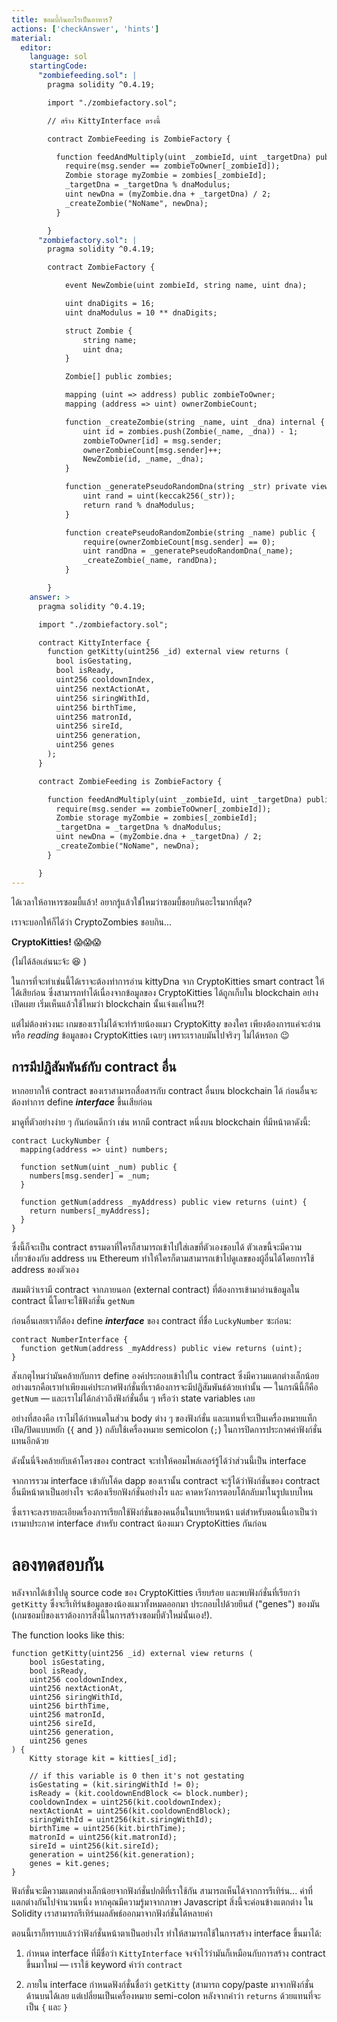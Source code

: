 ```yaml
---
title: ซอมบี้กินอะไรเป็นอาหาร?
actions: ['checkAnswer', 'hints']
material:
  editor:
    language: sol
    startingCode:
      "zombiefeeding.sol": |
        pragma solidity ^0.4.19;

        import "./zombiefactory.sol";

        // สร้าง KittyInterface ตรงนี้

        contract ZombieFeeding is ZombieFactory {

          function feedAndMultiply(uint _zombieId, uint _targetDna) public {
            require(msg.sender == zombieToOwner[_zombieId]);
            Zombie storage myZombie = zombies[_zombieId];
            _targetDna = _targetDna % dnaModulus;
            uint newDna = (myZombie.dna + _targetDna) / 2;
            _createZombie("NoName", newDna);
          }

        }
      "zombiefactory.sol": |
        pragma solidity ^0.4.19;

        contract ZombieFactory {

            event NewZombie(uint zombieId, string name, uint dna);

            uint dnaDigits = 16;
            uint dnaModulus = 10 ** dnaDigits;

            struct Zombie {
                string name;
                uint dna;
            }

            Zombie[] public zombies;

            mapping (uint => address) public zombieToOwner;
            mapping (address => uint) ownerZombieCount;

            function _createZombie(string _name, uint _dna) internal {
                uint id = zombies.push(Zombie(_name, _dna)) - 1;
                zombieToOwner[id] = msg.sender;
                ownerZombieCount[msg.sender]++;
                NewZombie(id, _name, _dna);
            }

            function _generatePseudoRandomDna(string _str) private view returns (uint) {
                uint rand = uint(keccak256(_str));
                return rand % dnaModulus;
            }

            function createPseudoRandomZombie(string _name) public {
                require(ownerZombieCount[msg.sender] == 0);
                uint randDna = _generatePseudoRandomDna(_name);
                _createZombie(_name, randDna);
            }

        }
    answer: >
      pragma solidity ^0.4.19;

      import "./zombiefactory.sol";

      contract KittyInterface {
        function getKitty(uint256 _id) external view returns (
          bool isGestating,
          bool isReady,
          uint256 cooldownIndex,
          uint256 nextActionAt,
          uint256 siringWithId,
          uint256 birthTime,
          uint256 matronId,
          uint256 sireId,
          uint256 generation,
          uint256 genes
        );
      }

      contract ZombieFeeding is ZombieFactory {

        function feedAndMultiply(uint _zombieId, uint _targetDna) public {
          require(msg.sender == zombieToOwner[_zombieId]);
          Zombie storage myZombie = zombies[_zombieId];
          _targetDna = _targetDna % dnaModulus;
          uint newDna = (myZombie.dna + _targetDna) / 2;
          _createZombie("NoName", newDna);
        }

      }
---
```


ได้เวลาให้อาหารซอมบี้แล้ว! อยากรู้แล้วใช่ไหมว่าซอมบี้ชอบกินอะไรมากที่สุด?

เราจะบอกให้ก็ได้ว่า CryptoZombies ชอบกิน...

**CryptoKitties!** 😱😱😱

(ไม่ได้ล้อเล่นนะจ้ะ 😆 )

ในการที่จะทำเช่นนี้ได้เราจะต้องทำการอ่าน kittyDna จาก CryptoKitties smart contract ให้ได้เสียก่อน ซึ่งสามารถทำได้เนื่องจากข้อมูลของ CryptoKitties ได้ถูกเก็บใน blockchain อย่างเปิดเผย เริ่มเห็นแล้วใช้ไหมว่า blockchain นั้นเจ๋งแค่ไหน?!

แต่ไม่ต้องห่วงนะ เกมของเราไม่ได้จะทำร้ายน้องแมว CryptoKitty ของใคร เพียงต้องการแค่จะอ่าน หรือ *reading* ข้อมูลของ CryptoKitties เฉยๆ เพราะเราลบมันไปจริงๆ ไม่ได้หรอก 😉

## การมีปฎิสัมพันธ์กับ contract อื่น

หากอยากให้ contract ของเราสามารถสื่อสารกับ contract อื่นบน blockchain ได้ ก่อนอื่นจะต้องทำการ define **_interface_** ขึ้นเสียก่อน

มาดูที่ตัวอย่างง่าย ๆ กันก่อนดีกว่า เช่น หากมี contract หนึ่งบน blockchain ที่มีหน้าตาดังนี้:

```
contract LuckyNumber {
  mapping(address => uint) numbers;

  function setNum(uint _num) public {
    numbers[msg.sender] = _num;
  }

  function getNum(address _myAddress) public view returns (uint) {
    return numbers[_myAddress];
  }
}
```

ซึ่งนี้ก็จะเป็น contract ธรรมดาที่ใครก็สามารถเข้าไปใส่เลขที่ตัวเองชอบได้ ตัวเลขนี้จะมีความเกี่ยวข้องกับ address บน Ethereum ทำให้ใครก็ตามสามารถเข้าไปดูเลขของผู้อื่นได้โดยการใช้ address ของตัวเอง

สมมติว่าเรามี contract จากภายนอก (external contract) ที่ต้องการเข้ามาอ่านข้อมูลใน contract นี้โดยจะใช้ฟังก์ชั่น `getNum`

ก่อนอื่นเลยเราก็ต้อง define **_interface_** ของ contract ที่ชื่อ `LuckyNumber`  ซะก่อน:

```
contract NumberInterface {
  function getNum(address _myAddress) public view returns (uint);
}
```

สังเกตุไหมว่ามันคล้ายกับการ define องค์ประกอบเข้าไปใน contract ซึ่งมีความแตกต่างเล็กน้อย อย่างแรกคือเราทำเพียงแค่ประกาศฟังก์ชั่นที่เราต้องการจะมีปฎิสัมพันธ์ด้วยเท่านั้น — ในกรณีนี้ก็คือ `getNum` — และเราไม่ได้กล่าวถึงฟังก์ชั่นอื่น ๆ หรือว่า state variables เลย

อย่างที่สองคือ เราไม่ได้กำหนดในส่วน body ต่าง ๆ ของฟังก์ชั่น และแทนที่จะเป็นเครื่องหมายแท็กเปิด/ปิดแบบหยัก (`{` and `}`) กลับใช้เครื่องหมาย semicolon (`;`) ในการปิดการประกาศค่าฟังก์ชั่นแทนอีกด้วย

ดังนั้นนี่จึงคล้ายกับเค้าโครงของ contract  จะทำให้คอมไพล์เลอร์รู้ได้ว่าส่วนนี้เป็น interface

จากการรวม interface เข้ากับโค้ด dapp ของเรานั้น contract จะรู้ได้ว่าฟังก์ชั่นของ contract อื่นมีหน้าตาเป็นอย่างไร จะต้องเรียกฟังก์ชั่นอย่างไร และ คาดหวังการตอบโต้กลับมาในรูปแบบไหน

ซึ่งเราจะลงรายละเอียดเรื่องการเรียกใช้ฟังก์ชั่นของคนอื่นในบทเรียนหน้า แต่สำหรับตอนนี้เอาเป็นว่าเรามาประกาศ interface สำหรับ contract น้องแมว CryptoKitties กันก่อน

# ลองทดสอบกัน

หลังจากได้เข้าไปดู source code ของ CryptoKitties เรียบร้อย และพบฟังก์ชั่นที่เรียกว่า `getKitty` ซึ่งจะรีเทิร์นข้อมูลของน้องแมวทั้งหมดออกมา ประกอบไปด้วยยีนส์ ("genes") ของมัน (เกมซอมบี้ของเราต้องการสิ่งนี้ในการสร้างซอมบี้ตัวใหม่นั้นเอง!).

The function looks like this:

```
function getKitty(uint256 _id) external view returns (
    bool isGestating,
    bool isReady,
    uint256 cooldownIndex,
    uint256 nextActionAt,
    uint256 siringWithId,
    uint256 birthTime,
    uint256 matronId,
    uint256 sireId,
    uint256 generation,
    uint256 genes
) {
    Kitty storage kit = kitties[_id];

    // if this variable is 0 then it's not gestating
    isGestating = (kit.siringWithId != 0);
    isReady = (kit.cooldownEndBlock <= block.number);
    cooldownIndex = uint256(kit.cooldownIndex);
    nextActionAt = uint256(kit.cooldownEndBlock);
    siringWithId = uint256(kit.siringWithId);
    birthTime = uint256(kit.birthTime);
    matronId = uint256(kit.matronId);
    sireId = uint256(kit.sireId);
    generation = uint256(kit.generation);
    genes = kit.genes;
}
```

ฟังก์ชั่นจะมีความแตกต่างเล็กน้อยจากฟังก์ชั่นปกติที่เราใช้กัน สามารถเห็นได้จากการรีเทิร์น... ค่าที่แตกต่างกันไปจำนวนหนึ่ง หากคุณมีความรู้มาจากภาษา Javascript สิ่งนี้จะค่อนข้างแตกต่าง ใน Solidity เราสามารถรีเทิร์นผลลัพธ์ออกมาจากฟังก์ชั่นได้หลายค่า

ตอนนี้เราก็ทราบแล้วว่าฟังก์ชั่นหน้าตาเป็นอย่างไร ทำให้สามารถใช้ในการสร้าง interface ขึ้นมาได้:

1. กำหนด interface ที่มีชื่อว่า `KittyInterface` จงจำไว้ว่ามันก็เหมือนกับการสร้าง contract ขึ้นมาใหม่ — เราใช้ keyword คำว่า `contract`

2. ภายใน interface กำหนดฟังก์ชั่นชื่อว่า `getKitty` (สามารถ copy/paste มาจากฟังก์ชั่นด้านบนได้เลย แต่เปลี่ยนเป็นเครื่องหมาย semi-colon หลังจากคำว่า `returns` ด้วยแทนที่จะเป็น `{` และ `}`
